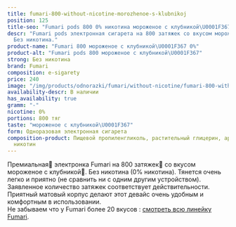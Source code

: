 ```yaml
---
title: fumari-800-without-nicotine-morozhenoe-s-klubnikoj
position: 125
title-seo: "Fumari pods 800 0% никотина мороженое с клубникой\U0001F367"
descr: "Fumari pods электронная сигарета на 800 затяжек со вкусом мороженое с клубникой\U0001F367.
  Без никотина."
product-name: "Fumari 800 мороженое с клубникой\U0001F367 0%"
product-alt: "Fumari pods 800 мороженое с клубникой\U0001F367"
strong: Без никотина
brand: Fumari
composition: e-sigarety
price: 240
image: "/img/products/odnorazki/fumari/without-nicotine/fumari-800-without-nicotine-morozhenoe-s-klubnikoj.png"
availability-descr: В наличии
has_availability: true
gramm: "-"
nicotine: 0%
portions: 800 тяг
taste: "мороженое с клубникой\U0001F367"
form: Одноразовая электронная сигарета
composition-product: Пищевой пропиленгликоль, растительный глицерин, ароматизатор,
  никотин
---
```


Премиальная🥇 электронка Fumari на 800 затяжек💨 со вкусом мороженое с клубникой🍧. Без никотина (0% никотина). Тянется очень легко и приятно (не сравнить ни с одним другим устройством). Заявленное количество затяжек соответствует действительности. Приятный матовый корпус делают этот девайс очень удобным и комфортным в использовании.<br>
Не забываем что у Fumari более 20 вкусов : [смотреть всю линейку Fumari](/fumari).